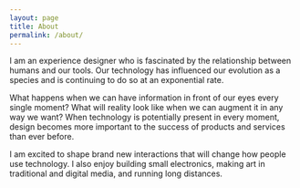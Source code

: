 ```yaml
---
layout: page
title: About
permalink: /about/
---
```


I am an experience designer who is fascinated by the relationship between humans and our tools.  Our technology has influenced our evolution as a species and is continuing to do so at an exponential rate.

What happens when we can have information in front of our eyes every single moment?  What will reality look like when we can augment it in any way we want? When technology is potentially present in every moment, design becomes more important to the success of products and services than ever before.

I am excited to shape brand new interactions that will change how people use technology. I also enjoy building small electronics, making art in traditional and digital media, and running long distances.

